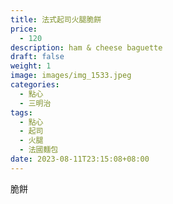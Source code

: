 ```yaml
---
title: 法式起司火腿脆餅
price:
  - 120
description: ham & cheese baguette
draft: false
weight: 1
image: images/img_1533.jpeg
categories:
  - 點心
  - 三明治
tags:
  - 點心
  - 起司
  - 火腿
  - 法國麵包
date: 2023-08-11T23:15:08+08:00
---
```

脆餅